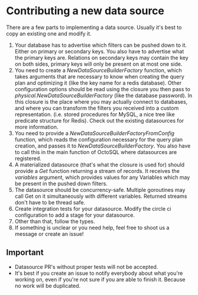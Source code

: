 # Contributing a new data source

There are a few parts to implementing a data source. Usually it's best to copy an existing one and modify it.

1. Your database has to advertise which filters can be pushed down to it. Either on primary or secondary keys. You also have to advertise what the primary keys are. Relations on secondary keys may contain the key on both sides, primary keys will only be present on at most one side.
2. You need to create a *NewDataSourceBuilderFactory* function, which takes arguments that are necessary to know when creating the query plan and optimizing it (like the key name for a redis database). Other configuration options should be read using the closure you then pass to *physical.NewDataSourceBuilderFactory* (like the database password). In this closure is the place where you may actually connect to databases, and where you can transform the filters you received into a custom representation. (i.e. stored procedures for MySQL, a nice tree like predicate structure for Redis). Check out the existing datasources for more information.
3. You need to provide a *NewDataSourceBuilderFactoryFromConfig* function, which reads the configuration necessary for the query plan creation, and passes it to *NewDataSourceBuilderFactory*. You also have to call this in the main function of OctoSQL where datasources are registered.
4. A materialized datasource (that's what the closure is used for) should provide a *Get* function returning a stream of records. It receives the *variables* argument, which provides values for any Variables which may be present in the pushed down filters.
5. The datasource should be concurrency-safe. Multiple goroutines may call Get on it simultaneously with different variables. Returned streams don't have to be thread safe.
6. Create integration tests for your datasource. Modify the circle ci configuration to add a stage for your datasource.
7. Other than that, follow the types.
8. If something is unclear or you need help, feel free to shoot us a message or create an issue!

## Important

* Datasource PR's without proper tests will not be accepted.
* It's best if you create an issue to notify everybody about what you're working on, even if you're not sure if you are able to finish it. Because no work will be duplicated.